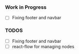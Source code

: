 ### Work in Progress

- [ ] Fixing footer and navbar

### TODOS

- [ ] Fixing footer and navbar
- [ ] react-flow for managing nodes

